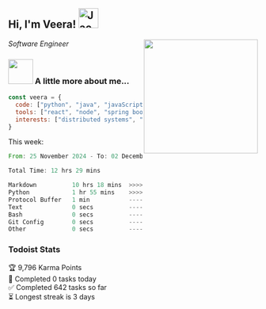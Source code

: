<h2> Hi, I'm Veera! <img src="https://raw.githubusercontent.com/Tarikul-Islam-Anik/Animated-Fluent-Emojis/master/Emojis/Activities/Jack-O-Lantern.png" alt="Jack-O-Lantern" width="40" height="40" /></h2>
<img align='right' src="https://user-images.githubusercontent.com/74038190/213911110-aedbef38-a29f-4b6b-a65c-11608b4f75a5.gif" width="230">
<p><em>Software Engineer</em></p>


### <img src="https://user-images.githubusercontent.com/74038190/216656963-09118229-8a9e-4af0-910c-c37f35f2e210.gif" width="50"> A little more about me...  

```javascript
const veera = {
  code: ["python", "java", "javaScript", "typeScript", "c++"],
  tools: ["react", "node", "spring boot", "docker", "next.JS", "aws"],
  interests: ["distributed systems", "enterprise software", "parallel computing", "cloud computing", "machine learning", "AI"]
}
```
This week:
<!--START_SECTION:waka-->

```rust
From: 25 November 2024 - To: 02 December 2024

Total Time: 12 hrs 29 mins

Markdown          10 hrs 18 mins  >>>>>>>>>>>>>>>>>>>>>----   82.52 %
Python            1 hr 55 mins    >>>>---------------------   15.45 %
Protocol Buffer   1 min           -------------------------   00.25 %
Text              0 secs          -------------------------   00.01 %
Bash              0 secs          -------------------------   00.01 %
Git Config        0 secs          -------------------------   00.01 %
Other             0 secs          -------------------------   00.00 %
```

<!--END_SECTION:waka-->


### Todoist Stats

<!-- TODO-IST:START -->
🏆  9,796 Karma Points           
🌸  Completed 0 tasks today           
✅  Completed 642 tasks so far           
⏳  Longest streak is 3 days
<!-- TODO-IST:END -->
<!--
Profile views:
[![](https://visitcount.itsvg.in/api?id=veeravivekt&label=Profile%20Views&color=1&icon=2&pretty=false)](https://visitcount.itsvg.in)
-->
